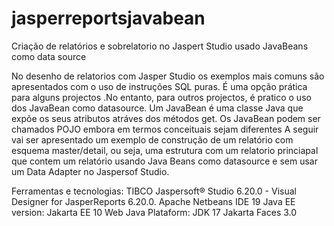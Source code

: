 # jasperreportsjavabean
Criação de relatórios e sobrelatorio no Jaspert Studio usado JavaBeans como data source

No desenho de relatorios com Jasper Studio os exemplos mais comuns são apresentados com o uso de instruções SQL puras. É uma opção prática para alguns projectos .No entanto, para outros projectos, é pratico o uso dos JavaBean como datasource.
Um JavaBean é uma classe Java que expõe os seus atributos atráves dos métodos get. Os JavaBean podem ser chamados POJO embora em termos conceituais sejam diferentes
A seguir vai ser apresentado um exemplo de construção de um relatório com esquema master/detail, ou seja, uma estrutura com um relatorio princiapal que contem um relatório usando Java Beans como datasource e sem usar um Data Adapter no Jaspersof Studio.

Ferramentas e tecnologias: 
TIBCO Jaspersoft® Studio 6.20.0 - Visual Designer for JasperReports 6.20.0. 
Apache Netbeans IDE 19
Java EE version: Jakarta EE 10 Web
Java Plataform: JDK 17
Jakarta Faces 3.0
